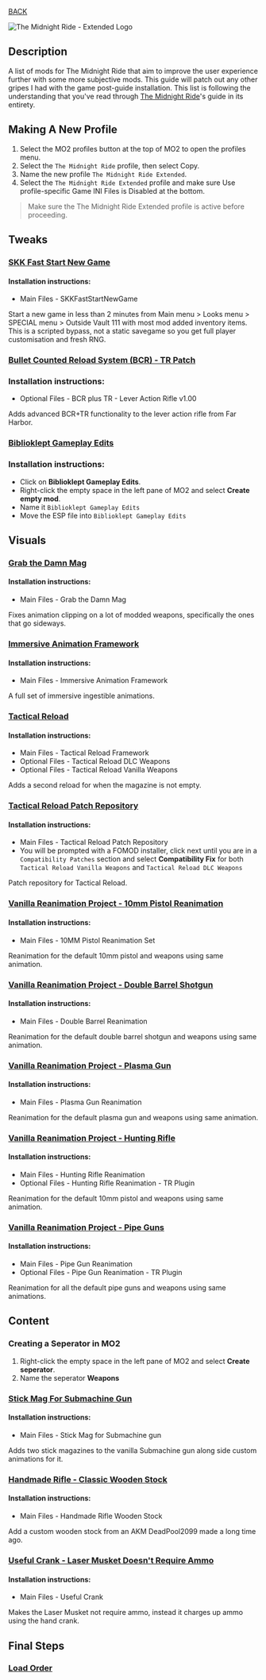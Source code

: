 
[BACK](..)

![The Midnight Ride - Extended Logo](./img/branding/tmr-extended.png)

## Description
A list of mods for The Midnight Ride that aim to improve the user experience further with some more subjective mods. This guide will patch out any other gripes I had with the game post-guide installation. This list is following the understanding that you've read through [The Midnight Ride](https://themidnightride.moddinglinked.com)'s guide in its entirety.

## Making A New Profile
1. Select the MO2 profiles button at the top of MO2 to open the profiles menu.
2. Select the `The Midnight Ride` profile, then select Copy.
3. Name the new profile `The Midnight Ride Extended`.
4. Select the `The Midnight Ride Extended` profile and make sure Use profile-specific Game INI Files is Disabled at the bottom.

> Make sure the The Midnight Ride Extended profile is active before proceeding.

## Tweaks

### [SKK Fast Start New Game](https://www.nexusmods.com/fallout4/mods/29227)

#### Installation instructions:
- Main Files - SKKFastStartNewGame

Start a new game in less than 2 minutes from Main menu > Looks menu > SPECIAL menu > Outside Vault 111 with most mod added inventory items. This is a scripted bypass, not a static savegame so you get full player customisation and fresh RNG.

### [Bullet Counted Reload System (BCR) - TR Patch](https://www.nexusmods.com/fallout4/mods/41178)

### Installation instructions:
- Optional Files - BCR plus TR - Lever Action Rifle v1.00

Adds advanced BCR+TR functionality to the lever action rifle from Far Harbor.

### [Biblioklept Gameplay Edits](https://biblioklept.github.io/mods/fallout4/)

### Installation instructions:
- Click on **Biblioklept Gameplay Edits**.
- Right-click the empty space in the left pane of MO2 and select **Create empty mod**.
- Name it `Biblioklept Gameplay Edits`
- Move the ESP file into `Biblioklept Gameplay Edits`

## Visuals

### [Grab the Damn Mag](https://www.nexusmods.com/fallout4/mods/17299)

#### Installation instructions:
- Main Files - Grab the Damn Mag

Fixes animation clipping on a lot of modded weapons, specifically the ones that go sideways.

### [Immersive Animation Framework](https://www.nexusmods.com/fallout4/mods/50555)

#### Installation instructions:
- Main Files - Immersive Animation Framework

A full set of immersive ingestible animations.

### [Tactical Reload](https://www.nexusmods.com/fallout4/mods/49444)

#### Installation instructions:
- Main Files - Tactical Reload Framework
- Optional Files - Tactical Reload DLC Weapons
- Optional Files - Tactical Reload Vanilla Weapons

Adds a second reload for when the magazine is not empty.

### [Tactical Reload Patch Repository](https://www.nexusmods.com/fallout4/mods/52619)

#### Installation instructions:
- Main Files - Tactical Reload Patch Repository
- You will be prompted with a FOMOD installer, click next until you are in a `Compatibility Patches` section and select **Compatibility Fix** for both `Tactical Reload Vanilla Weapons` and `Tactical Reload DLC Weapons`

Patch repository for Tactical Reload.

### [Vanilla Reanimation Project - 10mm Pistol Reanimation](https://www.nexusmods.com/fallout4/mods/71932)

#### Installation instructions:
- Main Files - 10MM Pistol Reanimation Set

Reanimation for the default 10mm pistol and weapons using same animation.

### [Vanilla Reanimation Project - Double Barrel Shotgun](https://www.nexusmods.com/fallout4/mods/72640)

#### Installation instructions:
- Main Files - Double Barrel Reanimation

Reanimation for the default double barrel shotgun and weapons using same animation.

### [Vanilla Reanimation Project - Plasma Gun](https://www.nexusmods.com/fallout4/mods/72890)

#### Installation instructions:
- Main Files - Plasma Gun Reanimation

Reanimation for the default plasma gun and weapons using same animation.

### [Vanilla Reanimation Project - Hunting Rifle](https://www.nexusmods.com/fallout4/mods/72959)

#### Installation instructions:
- Main Files - Hunting Rifle Reanimation
- Optional Files - Hunting Rifle Reanimation - TR Plugin

Reanimation for the default 10mm pistol and weapons using same animation.

### [Vanilla Reanimation Project - Pipe Guns](https://www.nexusmods.com/fallout4/mods/72961)

#### Installation instructions:
- Main Files - Pipe Gun Reanimation
- Optional Files - Pipe Gun Reanimation - TR Plugin

Reanimation for all the default pipe guns and weapons using same animations.

## Content

### Creating a Seperator in MO2
1. Right-click the empty space in the left pane of MO2 and select **Create seperator**.
2. Name the seperator **Weapons**

### [Stick Mag For Submachine Gun](https://www.nexusmods.com/fallout4/mods/34516)

#### Installation instructions:
- Main Files - Stick Mag for Submachine gun

Adds two stick magazines to the vanilla Submachine gun along side custom animations for it.

### [Handmade Rifle - Classic Wooden Stock](https://www.nexusmods.com/fallout4/mods/)

#### Installation instructions:
- Main Files - Handmade Rifle Wooden Stock

Add a custom wooden stock from an AKM DeadPool2099 made a long time ago.

### [Useful Crank - Laser Musket Doesn't Require Ammo](https://www.nexusmods.com/fallout4/mods/)

#### Installation instructions:
- Main Files - Useful Crank

Makes the Laser Musket not require ammo, instead it charges up ammo using the hand crank.

## Final Steps

### [Load Order]()